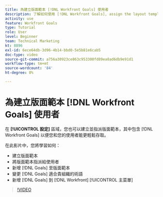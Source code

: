 ```yaml
---
title: 為建立版面範本 [!DNL Workfront Goals] 使用者
description: 了解如何使用 [!DNL Workfront Goals], assign the layout template to users, and change [!DNL Goals] 術語，以符合您的組織。
activity: use
feature: Workfront Goals
type: Tutorial
role: User
level: Beginner
team: Technical Marketing
kt: 8896
exl-id: 6ece64db-3d96-4b14-bbd0-5e5b81e6cab5
doc-type: video
source-git-commit: a756a30923ce863c953300fd89ea8ad6db9e91d1
workflow-type: tm+mt
source-wordcount: '84'
ht-degree: 0%

---
```


# 為建立版面範本 [!DNL Workfront Goals] 使用者

在 **[!UICONTROL 設定]** 區域，您也可以建立並指派版面範本，其中包含 [!DNL Workfront Goals] 以便您和您的使用者能更輕鬆存取。

在此影片中，您將學習如何：

* 建立版面範本
* 將版面範本指派給使用者
* 新增 [!DNL Goals] 至版面範本
* 變更 [!DNL Goals] 適合貴組織的術語
* 新增 [!DNL Goals] 到 [!DNL Workfront] [!UICONTROL 主菜單]

>[!VIDEO](https://video.tv.adobe.com/v/335190/?quality=12&learn=on)

<!--
Learn more graphic
-->
